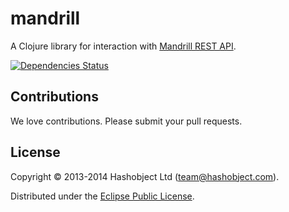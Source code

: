 # mandrill

A Clojure library for interaction with [Mandrill REST API](https://mandrillapp.com/api/docs/).

[![Dependencies Status](http://jarkeeper.com/hashobject/mandrill/status.png)](http://jarkeeper.com/hashobject/mandrill)


## Contributions

We love contributions. Please submit your pull requests.


## License

Copyright © 2013-2014 Hashobject Ltd (team@hashobject.com).

Distributed under the [Eclipse Public License](http://opensource.org/licenses/eclipse-1.0).

